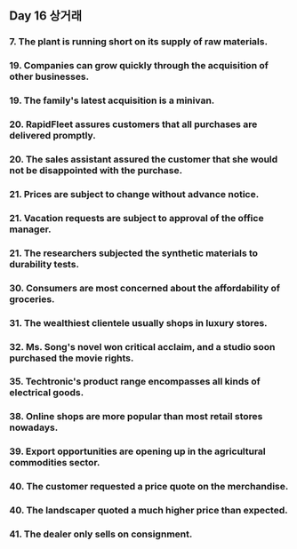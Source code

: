 ## Day 16 상거래

### 7. The plant is running short on its supply of raw materials.

### 19. Companies can grow quickly through the acquisition of other businesses.

### 19. The family's latest acquisition is a minivan.

### 20. RapidFleet assures customers that all purchases are delivered promptly.

### 20. The sales assistant assured the customer that she would not be disappointed with the purchase.

### 21. Prices are subject to change without advance notice.

### 21. Vacation requests are subject to approval of the office manager.

### 21. The researchers subjected the synthetic materials to durability tests.

### 30. Consumers are most concerned about the affordability of groceries.

### 31. The wealthiest clientele usually shops in luxury stores.

### 32. Ms. Song's novel won critical acclaim, and a studio soon purchased the movie rights.

### 35. Techtronic's product range encompasses all kinds of electrical goods.

### 38. Online shops are more popular than most retail stores nowadays.

### 39. Export opportunities are opening up in the agricultural commodities sector.

### 40. The customer requested a price quote on the merchandise.

### 40. The landscaper quoted a much higher price than expected.

### 41. The dealer only sells on consignment.
